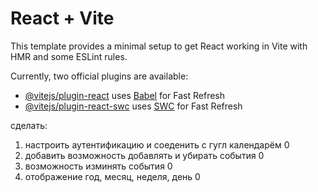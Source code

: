 # React + Vite

This template provides a minimal setup to get React working in Vite with HMR and some ESLint rules.

Currently, two official plugins are available:

- [@vitejs/plugin-react](https://github.com/vitejs/vite-plugin-react/blob/main/packages/plugin-react/README.md) uses [Babel](https://babeljs.io/) for Fast Refresh
- [@vitejs/plugin-react-swc](https://github.com/vitejs/vite-plugin-react-swc) uses [SWC](https://swc.rs/) for Fast Refresh

сделать:

1. настроить аутентификацию и соеденить с гугл календарём 0
2. добавить возможность добавлять и убирать события 0
3. возможность изминять события 0
4. отображение год, месяц, неделя, день 0
